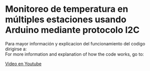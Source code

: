 # Monitoreo de temperatura en múltiples estaciones usando Arduino mediante protocolo I2C

Para mayor información y explicacion del funcionamiento del codigo dirigirse a:  
For more information and explanation of how the code works, go to:

[Video en Youtube](https://youtu.be/4EtHaIN8IEA)
